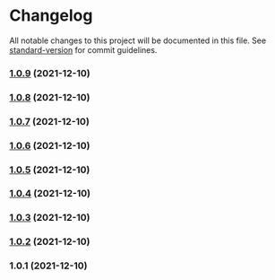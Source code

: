 # Changelog

All notable changes to this project will be documented in this file. See [standard-version](https://github.com/conventional-changelog/standard-version) for commit guidelines.

### [1.0.9](https://github.com/TheSonOfThomp/create-leafygreen-app/compare/v1.0.8...v1.0.9) (2021-12-10)

### [1.0.8](https://github.com/TheSonOfThomp/create-leafygreen-app/compare/v1.0.7...v1.0.8) (2021-12-10)

### [1.0.7](https://github.com/TheSonOfThomp/create-leafygreen-app/compare/v1.0.6...v1.0.7) (2021-12-10)

### [1.0.6](https://github.com/TheSonOfThomp/create-leafygreen-app/compare/v1.0.5...v1.0.6) (2021-12-10)

### [1.0.5](https://github.com/TheSonOfThomp/create-leafygreen-app/compare/v1.0.4...v1.0.5) (2021-12-10)

### [1.0.4](https://github.com/TheSonOfThomp/create-leafygreen-app/compare/v1.0.3...v1.0.4) (2021-12-10)

### [1.0.3](https://github.com/TheSonOfThomp/create-leafygreen-app/compare/v1.0.2...v1.0.3) (2021-12-10)

### [1.0.2](https://github.com/TheSonOfThomp/create-leafygreen-app/compare/v1.0.1...v1.0.2) (2021-12-10)

### 1.0.1 (2021-12-10)
